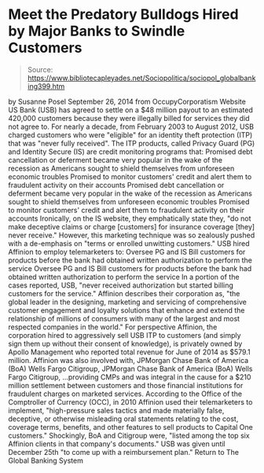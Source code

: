 # Meet the Predatory Bulldogs Hired by Major Banks to Swindle Customers

> Source: https://www.bibliotecapleyades.net/Sociopolitica/sociopol_globalbanking399.htm

by Susanne Posel September 26, 2014 from OccupyCorporatism Website
US Bank (USB) has agreed to settle on a $48 million payout to an estimated 420,000 customers because they were illegally billed for services they did not agree to.
For nearly a decade, from February 2003 to August 2012, USB charged customers who were "eligible" for an identity theft protection (ITP) that was "never fully received".
The ITP products, called Privacy Guard (PG) and Identity Secure (IS) are credit monitoring programs that:
Promised debt cancellation or deferment became very popular in the wake of the recession as Americans sought to shield themselves from unforeseen economic troubles Promised to monitor customers' credit and alert them to fraudulent activity on their accounts
Promised debt cancellation or deferment became very popular in the wake of the recession as Americans sought to shield themselves from unforeseen economic troubles
Promised to monitor customers' credit and alert them to fraudulent activity on their accounts
Ironically, on the IS website, they emphatically state they,
"do not make deceptive claims or charge [customers] for insurance coverage [they] never receive."
However, this marketing technique was so zealously pushed with a de-emphasis on "terms or enrolled unwitting customers."
USB hired Affinion to employ telemarketers to:
Oversee PG and IS Bill customers for products before the bank had obtained written authorization to perform the service
Oversee PG and IS
Bill customers for products before the bank had obtained written authorization to perform the service
In a portion of the cases reported, USB,
"never received authorization but started billing customers for the service."
Affinion describes their corporation as,
"the global leader in the designing, marketing and servicing of comprehensive customer engagement and loyalty solutions that enhance and extend the relationship of millions of consumers with many of the largest and most respected companies in the world."
For perspective Affinion, the corporation hired to aggressively sell USB ITP to customers (and simply sign them up without their consent of knowledge), is privately owned by Apollo Management who reported total revenue for June of 2014 as $579.1 million.
Affinion was also involved with,
JPMorgan Chase Bank of America (BoA) Wells Fargo Citigroup,
JPMorgan Chase
Bank of America (BoA)
Wells Fargo
Citigroup,
...providing CMPs and was integral in the cause for a $210 million settlement between customers and those financial institutions for fraudulent charges on marketed services.
According to the Office of the Comptroller of Currency (OCC), in 2010 Affinion used their telemarketers to implement,
"high-pressure sales tactics and made materially false, deceptive, or otherwise misleading oral statements relating to the cost, coverage terms, benefits, and other features to sell products to Capital One customers."
Shockingly, BoA and Citigroup were,
"listed among the top six Affinion clients in that company's documents."
USB was given until December 25th "to come up with a reimbursement plan."
Return to The Global Banking System
